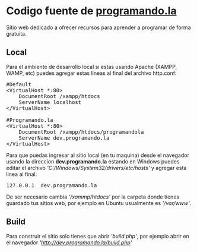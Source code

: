 Codigo fuente de [programando.la](http://programando.la)
============================================
Sitio web dedicado a ofrecer recursos para aprender a programar de forma gratuita.

Local
------
Para el ambiente de desarrollo local si estas usando Apache (XAMPP, WAMP, etc) puedes agregar estas lineas al final del archivo http.conf: 

<pre>
#Default
&lt;VirtualHost *:80&gt;
    DocumentRoot /xampp/htdocs
    ServerName localhost
&lt;/VirtualHost&gt;

#Programando.la
&lt;VirtualHost *:80&gt;
    DocumentRoot /xampp/htdocs/programandola
    ServerName dev.programando.la
&lt;/VirtualHost&gt;
</pre>

Para que puedas ingresar al sitio local (en tu maquina) desde el navegador usando la direccion **dev.programando.la** estando en Windows puedes editar el archivo *'C:/Windows/System32/drivers/etc/hosts'* y agregar esta linea al final: 

<pre>127.0.0.1  dev.programando.la</pre>

De ser necesario cambia *'/xammp/htdocs'* por la carpeta donde tienes guardado tus sitios web, por ejemplo en Ubuntu usualmente es *'/var/www'*.

Build
------
Para construir el sitio solo tienes que abrir *'build.php'*, por ejemplo abrir en el navegador *'http://dev.programando.la/build.php'*
